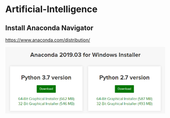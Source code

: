 # Artificial-Intelligence

## Install Anaconda Navigator

   https://www.anaconda.com/distribution/
   
   <img src="images/button1.PNG">
   
   

